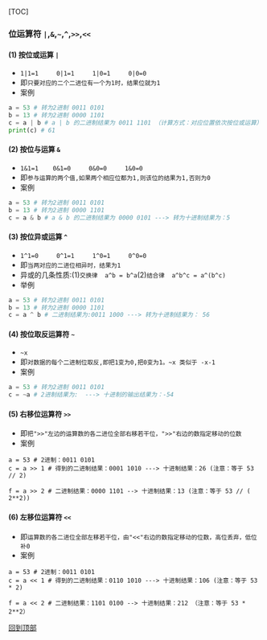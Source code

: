 <a id="back-top"></a>
[TOC]

### 位运算符 `|`,`&`,`~`,`^`,`>>`,`<<`
#### (1) 按位或运算 `|`
* `1|1=1     0|1=1     1|0=1     0|0=0`
* 即`只要对应的二个二进位有一个为1时，结果位就为1`
* 案例
```python
a = 53 # 转为2进制 0011 0101
b = 13 # 转为2进制 0000 1101
c = a | b # a | b 的二进制结果为 0011 1101 （计算方式：对应位置依次按位或运算） --> 转为十进制：61 
print(c) # 61
```
#### (2) 按位与运算 `&`
* `1&1=1    0&1=0     0&0=0     1&0=0`
* 即`参与运算的两个值,如果两个相应位都为1,则该位的结果为1,否则为0`
* 案例
```python
a = 53 # 转为2进制 0011 0101
b = 13 # 转为2进制 0000 1101
c = a & b # a & b 的二进制结果为 0000 0101 ---> 转为十进制结果为：5
```
#### (3) 按位异或运算 `^`
* `1^1=0     0^1=1     1^0=1     0^0=0`
* 即`当两对应的二进位相异时，结果为1`
* 异或的几条性质:(1)`交换律  a^b = b^a`(2)`结合律  a^b^c = a^(b^c)`
* 举例
```python
a = 53 # 转为2进制 0011 0101
b = 13 # 转为2进制 0000 1101
c = a ^ b # 二进制结果为:0011 1000 ---> 转为十进制结果为： 56
```
#### (4) 按位取反运算符 `~`
* `~x`
* 即`对数据的每个二进制位取反,即把1变为0,把0变为1。~x 类似于 -x-1`
* 案例
```python
a = 53 # 转为2进制 0011 0101
c = ~a # 2进制结果为:  ---> 十进制的输出结果为：-54
```

#### (5) 右移位运算符 `>>`
* 即`把">>"左边的运算数的各二进位全部右移若干位，">>"右边的数指定移动的位数`
* 案例
```pyhton
a = 53 # 2进制：0011 0101
c = a >> 1 # 得到的二进制结果：0001 1010 ---> 十进制结果：26 (注意：等于 53 // 2)

f = a >> 2 # 二进制结果：0000 1101 --> 十进制结果：13 (注意：等于 53 // ( 2**2))
```

#### (6) 左移位运算符 `<<`
* 即`运算数的各二进位全部左移若干位，由"<<"右边的数指定移动的位数，高位丢弃，低位补0`
* 案例
```pyhton
a = 53 # 2进制：0011 0101
c = a << 1 # 得到的二进制结果：0110 1010 ---> 十进制结果：106 (注意：等于 53 * 2)

f = a << 2 # 二进制结果：1101 0100 --> 十进制结果：212 （注意：等于 53 * 2**2）
```

[回到顶部](#back-top)